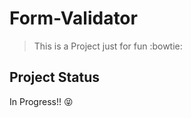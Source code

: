 # Form-Validator

> This is a Project just for fun :bowtie:

## Project Status
In Progress!! :stuck_out_tongue_closed_eyes:

